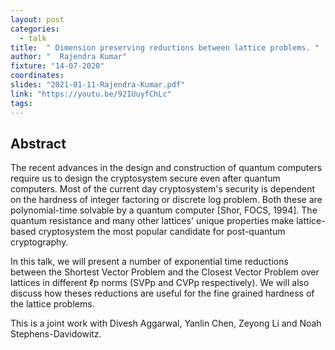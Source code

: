 ```yaml
---
layout: post
categories:
  - talk
title:  " Dimension preserving reductions between lattice problems. "
author: "  Rajendra Kumar"
fixture: "14-07-2020"
coordinates: 
slides: "2021-01-11-Rajendra-Kumar.pdf"
link: "https://youtu.be/92IUuyfChLc"
tags: 
---
```

## Abstract

The recent advances in the design and construction of quantum computers require us to design the cryptosystem secure even after quantum computers. Most of the current day cryptosystem's security is dependent on the hardness of integer factoring or discrete log problem. Both these are polynomial-time solvable by a quantum computer [Shor, FOCS, 1994]. The quantum resistance and many other lattices' unique properties make lattice-based cryptosystem the most popular candidate for post-quantum cryptography.

In this talk, we will present a number of exponential time reductions between the Shortest Vector Problem and the Closest Vector Problem over lattices in different ℓp norms (SVPp and CVPp respectively). We will also discuss how theses reductions are useful for the fine grained hardness of the lattice problems.

This is a joint work with Divesh Aggarwal, Yanlin Chen, Zeyong Li and Noah Stephens-Davidowitz.
